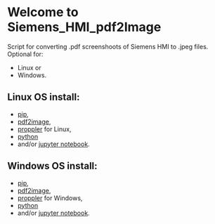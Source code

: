
# Welcome to Siemens_HMI_pdf2Image

Script for converting .pdf screenshoots of Siemens HMI to .jpeg files. Optional for:
- Linux or
- Windows.

## Linux OS install:

- [pip](https://pypi.org/project/pip/),
- [pdf2image](https://pypi.org/project/pip/),
- [proppler](https://pypi.org/project/poppler-utils/) for Linux,
- [python](https://www.python.org/) 
- and/or [jupyter notebook](https://jupyter.org/).

## Windows OS install:

- [pip](https://pypi.org/project/pip/),
- [pdf2image](https://pypi.org/project/pip/),
- [proppler](https://pypi.org/project/poppler-utils/) for Windows, 
- [python](https://www.python.org/) 
- and/or [jupyter notebook](https://jupyter.org/).
